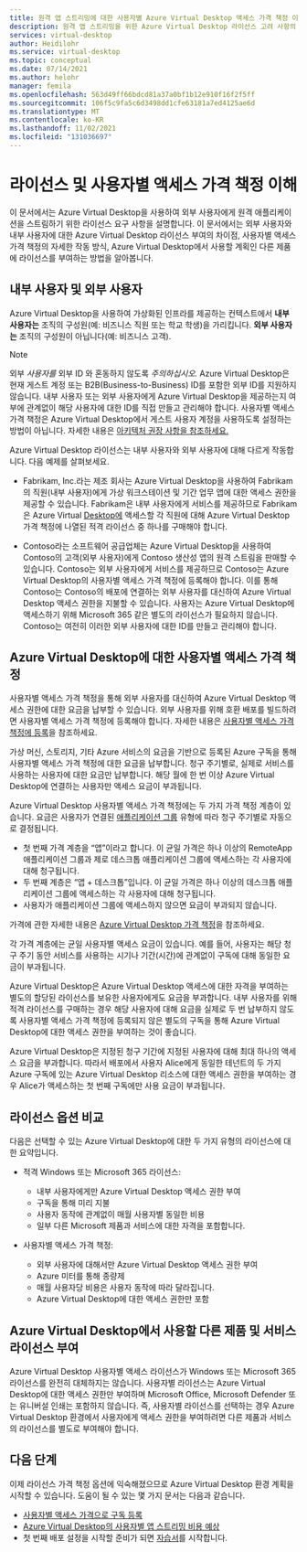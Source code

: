 ```yaml
---
title: 원격 앱 스트리밍에 대한 사용자별 Azure Virtual Desktop 액세스 가격 책정 이해 - Azure
description: 원격 앱 스트리밍을 위한 Azure Virtual Desktop 라이선스 고려 사항의 개요입니다.
services: virtual-desktop
author: Heidilohr
ms.service: virtual-desktop
ms.topic: conceptual
ms.date: 07/14/2021
ms.author: helohr
manager: femila
ms.openlocfilehash: 563d49ff66bdcd81a37a0bf1b12e910f16f2f5ff
ms.sourcegitcommit: 106f5c9fa5c6d3498dd1cfe63181a7ed4125ae6d
ms.translationtype: MT
ms.contentlocale: ko-KR
ms.lasthandoff: 11/02/2021
ms.locfileid: "131036697"
---
```

# <a name="understanding-licensing-and-per-user-access-pricing"></a>라이선스 및 사용자별 액세스 가격 책정 이해

이 문서에서는 Azure Virtual Desktop을 사용하여 외부 사용자에게 원격 애플리케이션을 스트림하기 위한 라이선스 요구 사항을 설명합니다. 이 문서에서는 외부 사용자와 내부 사용자에 대한 Azure Virtual Desktop 라이선스 부여의 차이점, 사용자별 액세스 가격 책정의 자세한 작동 방식, Azure Virtual Desktop에서 사용할 계획인 다른 제품에 라이선스를 부여하는 방법을 알아봅니다.

## <a name="internal-users-and-external-users"></a>내부 사용자 및 외부 사용자

Azure Virtual Desktop을 사용하여 가상화된 인프라를 제공하는 컨텍스트에서 **내부 사용자는** 조직의 구성원(예: 비즈니스 직원 또는 학교 학생)을 가리킵니다. **외부 사용자는** 조직의 구성원이 아닙니다(예: 비즈니스 고객).

>[!NOTE]
>외부 *사용자를* 외부 ID 와 혼동하지 않도록 *주의하십시오.* Azure Virtual Desktop은 현재 게스트 계정 또는 B2B(Business-to-Business) ID를 포함한 외부 ID를 지원하지 않습니다. 내부 사용자 또는 외부 사용자에게 Azure Virtual Desktop을 제공하는지 여부에 관계없이 해당 사용자에 대한 ID를 직접 만들고 관리해야 합니다. 사용자별 액세스 가격 책정은 Azure Virtual Desktop에서 게스트 사용자 계정을 사용하도록 설정하는 방법이 아닙니다. 자세한 내용은 [아키텍처 권장 사항을 참조하세요.](architecture-recs.md)

Azure Virtual Desktop 라이선스는 내부 사용자와 외부 사용자에 대해 다르게 작동합니다. 다음 예제를 살펴보세요.

- Fabrikam, Inc.라는 제조 회사는 Azure Virtual Desktop을 사용하여 Fabrikam의 직원(내부 사용자)에게 가상 워크스테이션 및 기간 업무 앱에 대한 액세스 권한을 제공할 수 있습니다. Fabrikam은 내부 사용자에게 서비스를 제공하므로 Fabrikam은 Azure Virtual [Desktop에](https://azure.microsoft.com/pricing/details/virtual-desktop/) 액세스할 각 직원에 대해 Azure Virtual Desktop 가격 책정에 나열된 적격 라이선스 중 하나를 구매해야 합니다.

- Contoso라는 소프트웨어 공급업체는 Azure Virtual Desktop을 사용하여 Contoso의 고객(외부 사용자)에게 Contoso 생산성 앱의 원격 스트림을 판매할 수 있습니다. Contoso는 외부 사용자에게 서비스를 제공하므로 Contoso는 Azure Virtual Desktop의 사용자별 액세스 가격 책정에 등록해야 합니다. 이를 통해 Contoso는 Contoso의 배포에 연결하는 외부 사용자를 대신하여 Azure Virtual Desktop 액세스 권한을 지불할 수 있습니다. 사용자는 Azure Virtual Desktop에 액세스하기 위해 Microsoft 365 같은 별도의 라이선스가 필요하지 않습니다. Contoso는 여전히 이러한 외부 사용자에 대한 ID를 만들고 관리해야 합니다.

## <a name="per-user-access-pricing-for-azure-virtual-desktop"></a>Azure Virtual Desktop에 대한 사용자별 액세스 가격 책정

사용자별 액세스 가격 책정을 통해 외부 사용자를 대신하여 Azure Virtual Desktop 액세스 권한에 대한 요금을 납부할 수 있습니다. 외부 사용자를 위해 호환 배포를 빌드하려면 사용자별 액세스 가격 책정에 등록해야 합니다. 자세한 내용은 [사용자별 액세스 가격 책정에 등록](per-user-access-pricing.md)을 참조하세요.

가상 머신, 스토리지, 기타 Azure 서비스의 요금을 기반으로 등록된 Azure 구독을 통해 사용자별 액세스 가격 책정에 대한 요금을 납부합니다. 청구 주기별로, 실제로 서비스를 사용하는 사용자에 대한 요금만 납부합니다. 해당 월에 한 번 이상 Azure Virtual Desktop에 연결하는 사용자만 액세스 요금이 부과됩니다.

Azure Virtual Desktop 사용자별 액세스 가격 책정에는 두 가지 가격 책정 계층이 있습니다. 요금은 사용자가 연결된 [애플리케이션 그룹](../environment-setup.md#app-groups) 유형에 따라 청구 주기별로 자동으로 결정됩니다.

- 첫 번째 가격 계층을 “앱”이라고 합니다. 이 균일 가격은 하나 이상의 RemoteApp 애플리케이션 그룹과 제로 데스크톱 애플리케이션 그룹에 액세스하는 각 사용자에 대해 청구됩니다.
- 두 번째 계층은 “앱 + 데스크톱”입니다. 이 균일 가격은 하나 이상의 데스크톱 애플리케이션 그룹에 액세스하는 각 사용자에 대해 청구됩니다.
- 사용자가 애플리케이션 그룹에 액세스하지 않으면 요금이 부과되지 않습니다.

가격에 관한 자세한 내용은 [Azure Virtual Desktop 가격 책정](https://azure.microsoft.com/pricing/details/virtual-desktop/)을 참조하세요.

각 가격 계층에는 균일 사용자별 액세스 요금이 있습니다. 예를 들어, 사용자는 해당 청구 주기 동안 서비스를 사용하는 시기나 기간(시간)에 관계없이 구독에 대해 동일한 요금이 부과됩니다.

Azure Virtual Desktop은 Azure Virtual Desktop 액세스에 대한 자격을 부여하는 별도의 할당된 라이선스를 보유한 사용자에게도 요금을 부과합니다. 내부 사용자를 위해 적격 라이선스를 구매하는 경우 해당 사용자에 대해 요금을 실제로 두 번 납부하지 않도록 사용자별 액세스 가격 책정에 등록되지 않은 별도의 구독을 통해 Azure Virtual Desktop에 대한 액세스 권한을 부여하는 것이 좋습니다.

Azure Virtual Desktop은 지정된 청구 기간에 지정된 사용자에 대해 최대 하나의 액세스 요금을 부과합니다. 따라서 배포에서 사용자 Alice에게 동일한 테넌트의 두 가지 Azure 구독에 있는 Azure Virtual Desktop 리소스에 대한 액세스 권한을 부여하는 경우 Alice가 액세스하는 첫 번째 구독에만 사용 요금이 부과됩니다.

## <a name="comparing-licensing-options"></a>라이선스 옵션 비교

다음은 선택할 수 있는 Azure Virtual Desktop에 대한 두 가지 유형의 라이선스에 대한 요약입니다.

- 적격 Windows 또는 Microsoft 365 라이선스:
  - 내부 사용자에게만 Azure Virtual Desktop 액세스 권한 부여
  - 구독을 통해 미리 지불
  - 사용자 동작에 관계없이 매월 사용자별 동일한 비용
  - 일부 다른 Microsoft 제품과 서비스에 대한 자격을 포함합니다.

- 사용자별 액세스 가격 책정:
  - 외부 사용자에 대해서만 Azure Virtual Desktop 액세스 권한 부여
  - Azure 미터를 통해 종량제
  - 매월 사용자당 비용은 사용자 동작에 따라 달라집니다.
  - Azure Virtual Desktop에 대한 액세스 권한만 포함

## <a name="licensing-other-products-and-services-for-use-with-azure-virtual-desktop"></a>Azure Virtual Desktop에서 사용할 다른 제품 및 서비스 라이선스 부여

Azure Virtual Desktop 사용자별 액세스 라이선스가 Windows 또는 Microsoft 365 라이선스를 완전히 대체하지는 않습니다. 사용자별 라이선스는 Azure Virtual Desktop에 대한 액세스 권한만 부여하며 Microsoft Office, Microsoft Defender 또는 유니버설 인쇄는 포함하지 않습니다. 즉, 사용자별 라이선스를 선택하는 경우 Azure Virtual Desktop 환경에서 사용자에게 액세스 권한을 부여하려면 다른 제품과 서비스의 라이선스를 별도로 부여해야 합니다.

## <a name="next-steps"></a>다음 단계

이제 라이선스 가격 책정 옵션에 익숙해졌으므로 Azure Virtual Desktop 환경 계획을 시작할 수 있습니다. 도움이 될 수 있는 몇 가지 문서는 다음과 같습니다.

- [사용자별 액세스 가격으로 구독 등록](per-user-access-pricing.md)
- [Azure Virtual Desktop의 사용자별 앱 스트리밍 비용 예상](streaming-costs.md)
- 첫 번째 배포 설정을 시작할 준비가 되면 [자습서](../create-host-pools-azure-marketplace.md?toc=/azure/virtual-desktop/remote-app-streaming/toc.json&bc=/azure/virtual-desktop/breadcrumb/toc.json)를 시작합니다.
